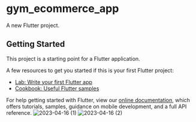 # gym_ecommerce_app

A new Flutter project.

## Getting Started

This project is a starting point for a Flutter application.

A few resources to get you started if this is your first Flutter project:

- [Lab: Write your first Flutter app](https://flutter.dev/docs/get-started/codelab)
- [Cookbook: Useful Flutter samples](https://flutter.dev/docs/cookbook)

For help getting started with Flutter, view our
[online documentation](https://flutter.dev/docs), which offers tutorials,
samples, guidance on mobile development, and a full API reference.
![2023-04-16 (1)](https://user-images.githubusercontent.com/75949643/232393457-6fe9566e-58d7-4f5f-83a1-c6077b168d47.png)
![2023-04-16 (2)](https://user-images.githubusercontent.com/75949643/232398189-93851ed8-4d5a-4245-9ce8-c2efdbb5986e.png)
